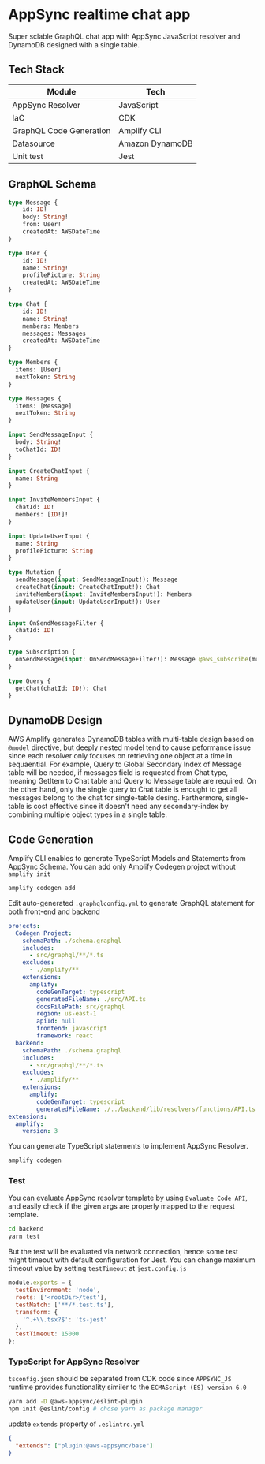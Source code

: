 # AppSync realtime chat app

Super sclable GraphQL chat app with AppSync JavaScript resolver and DynamoDB designed with a single table.

## Tech Stack

| Module                 | Tech                      |
|------------------------|---------------------------|
| AppSync Resolver       | JavaScript                |
| IaC                    | CDK                       |
| GraphQL Code Generation| Amplify CLI               |
| Datasource             | Amazon DynamoDB           |
| Unit test              | Jest                      |

## GraphQL Schema

```graphql
type Message {
    id: ID!
    body: String!
    from: User!
    createdAt: AWSDateTime
}

type User {
    id: ID!
    name: String!
    profilePicture: String
    createdAt: AWSDateTime
}

type Chat {
    id: ID!
    name: String!
    members: Members
    messages: Messages
    createdAt: AWSDateTime
}

type Members {
  items: [User]
  nextToken: String
}

type Messages {
  items: [Message]
  nextToken: String
}

input SendMessageInput {
  body: String!
  toChatId: ID!
}

input CreateChatInput {
  name: String
}

input InviteMembersInput {
  chatId: ID!
  members: [ID!]!
}

input UpdateUserInput {
  name: String
  profilePicture: String 
}

type Mutation {
  sendMessage(input: SendMessageInput!): Message
  createChat(input: CreateChatInput!): Chat
  inviteMembers(input: InviteMembersInput!): Members
  updateUser(input: UpdateUserInput!): User
}

input OnSendMessageFilter {
  chatId: ID!
}

type Subscription {
  onSendMessage(input: OnSendMessageFilter!): Message @aws_subscribe(mutations: ["sendMessage"])
}

type Query {
  getChat(chatId: ID!): Chat
}
```

## DynamoDB Design
AWS Amplify generates DynamoDB tables with multi-table design based on `@model` directive, but deeply nested model tend to cause peformance issue since each resolver only focuses on retrieving one object at a time in sequaential. For example, Query to Global Secondary Index of Message table will be needed, if messages field is requested from Chat type, meaning GetItem to Chat table and Query to Message table are required. On the other hand, only the single query to Chat table is enought to get all messages belong to the chat for single-table desing. Farthermore, single-table is cost effective since it doesn't need any secondary-index by combining multiple object types in a single table.

## Code Generation

Amplify CLI enables to generate TypeScript Models and Statements from AppSync Schema. You can add only Amplify Codegen project without `amplify init`

```bash
amplify codegen add
```

Edit auto-generated `.graphqlconfig.yml` to generate GraphQL statement for both front-end and backend

```yml
projects:
  Codegen Project:
    schemaPath: ./schema.graphql
    includes:
      - src/graphql/**/*.ts
    excludes:
      - ./amplify/**
    extensions:
      amplify:
        codeGenTarget: typescript
        generatedFileName: ./src/API.ts
        docsFilePath: src/graphql
        region: us-east-1
        apiId: null
        frontend: javascript
        framework: react
  backend:
    schemaPath: ./schema.graphql
    includes:
      - src/graphql/**/*.ts
    excludes:
      - ./amplify/**
    extensions:
      amplify:
        codeGenTarget: typescript
        generatedFileName: ./../backend/lib/resolvers/functions/API.ts
extensions:
  amplify:
    version: 3
```

You can generate TypeScript statements to implement AppSync Resolver.

```bash
amplify codegen
```

### Test
You can evaluate AppSync resolver template by using `Evaluate Code API`, and easily check if the given args are properly mapped to the request template. 

```bash
cd backend
yarn test
```

But the test will be evaluated via network connection, hence some test might timeout with default configuration for Jest. You can change maximum timeout value by setting `testTimeout` at `jest.config.js`

```javascript
module.exports = {
  testEnvironment: 'node',
  roots: ['<rootDir>/test'],
  testMatch: ['**/*.test.ts'],
  transform: {
    '^.+\\.tsx?$': 'ts-jest'
  },
  testTimeout: 15000
};
```

### TypeScript for AppSync Resolver
`tsconfig.json` should be separated from CDK code since `APPSYNC_JS` runtime provides functionality similer to the `ECMAScript (ES) version 6.0`

```bash
yarn add -D @aws-appsync/eslint-plugin
npm init @eslint/config # chose yarn as package manager
```

update `extends` property of `.eslintrc.yml`

```json
{
  "extends": ["plugin:@aws-appsync/base"]
}
```